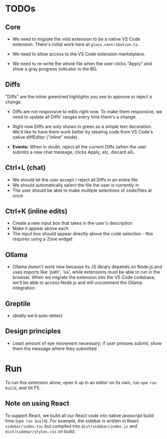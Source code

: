 
# TODOs

## Core
- We need to migrate the void extension to be a native VS Code extension. There's initial work here at `glass.contribution.ts`.

- We need to allow access to the VS Code extension marketplace.

- We need to re-write the whole file when the user clicks "Apply" and show a gray progress indicator in the BG.



## Diffs
"Diffs" are the inline green/red highlights you see to approve or reject a change.

- Diffs are not responsive to edits right now. To make them responsive, we need to update all Diffs' ranges every time there's a change.

- Right now Diffs are only shown in green as a simple text decoration. We'd like to have them work better by stealing code from VS Code's native diffEditor ("inline" mode).

- **Events:** When in doubt, reject all the current Diffs (when the user submits a new chat message, clicks Apply, etc, discard all).




## Ctrl+L (chat)

- We should let the user accept / reject all Diffs in an entire file
- We should automatically select the file the user is currently in
- The user should be able to make multiple selections of code/files at once



## Ctrl+K (inline edits)

- Create a new input box that takes in the user's description
- Make it appear above each
- The input box should appear directly above the code selection - this requires using a Zone widget



## Ollama

- Ollama doesn't work now because its JS library depends on Node.js and uses imports like 'path', 'os', while extensions must be able to run in the browser. When we migrate the extension into the VS Code codebase, we'll be able to access Node.js and will uncomment the Ollama integration.

## Greptile

- Ideally we'd auto-detect

## Design principles

- Least amount of eye movement necessary; if user presses submit, show them the message where they submitted



# Run

To run this extension alone, open it up in an editor on its own, run `npm run build`, and hit F5.


## Note on using React

To support React, we build all our React code into native javascript build time (`npm run build`). For example, the sidebar is written in React `sidebar/index.tsx` but compiled into `dist/sidebar/index.js` and `dist/sidebar/styles.css` on build.


